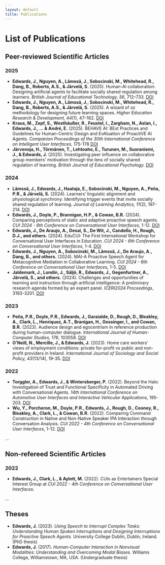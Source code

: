 ```yaml
---
layout: default
title: Publications
---
```


# List of Publications

## Peer-reviewed Scientific Articles

### 2025
- **Edwards, J., Nguyen, A., Lämssä, J., Sobocinski, M., Whitehead, R., Dang, B., Roberts, A.S., & Järvelä, S.** (2025). Human-AI collaboration: Designing artificial agents to facilitate socially shared regulation among learners. *British Journal of Educational Technology, 56*, 712–733. [DOI](https://doi.org/10.1111/bjet.13534)
- **Edwards, J., Nguyen, A., Lämssä, J., Sobocinski, M., Whitehead, R., Dang, B., Roberts, A.S., & Järvelä, S.** (2025). A wizard of oz methodology for designing future learning spaces. *Higher Education Research & Development, 44*(1), 47–162. [DOI](https://doi.org/10.1080/07294360.2024.2429433)
- **Kraus, M., Zepf, S., Westhäußer, R., Feustel, I., Zargham, N., Aslan, I., Edwards, J., ... & André, E.** (2025). BEHAVE AI: BEst Practices and Guidelines for Human-Centric Design and EvAluation of ProactiVE AI Agents. *Companion Proceedings of the 30th International Conference on Intelligent User Interfaces*, 175-178 [DOI](https://doi.org/10.1145/3708557.3716155)
- **Järvenoja, H., Törmänen, T., Lehtoaho, E., Turunen, M., Suoraniemi, J., & Edwards, J.** (2025). Investigating peer influence on collaborative group members' motivation through the lens of socially shared regulation of learning. *British Journal of Educational Psychology.* [DOI](https://doi.org/10.1111/bjep.12754)

### 2024
- **Lämssä, J., Edwards, J., Haataja, E., Sobocinski, M., Nguyen, A., Peña, P.R., & Järvelä, S.** (2024). Learners’ linguistic alignment and physiological synchrony: Identifying trigger events that invite socially shared regulation of learning. *Journal of Learning Analytics, 11*(2), 197-214. [DOI](https://doi.org/10.18608/jla.2024.8287)
- **Edwards, J., Doyle, P., Brannigan, H.P., & Cowan, B.R.** (2024). Comparing perceptions of static and adaptive proactive speech agents. *CUI 2024 - 6th Conference on Conversational User Interfaces*, 1-12. [DOI](https://doi.org/10.1145/3640794.3665548)
- **Edwards, J., De Araujo, A., Desai, S., De Wit, J., Candello, H., Rough, D.J., and others.** (2024). EduCUI: The First International Workshop for Conversational User Interfaces in Education. *CUI 2024 - 6th Conference on Conversational User Interfaces*, 1-4. [DOI](https://doi.org/10.1145/3640794.3669997)
- **Edwards, J., Nguyen, A., Sobocinski, M., Lämssä, J., De Araujo, A., Dang, B., and others.** (2024). MAI-A Proactive Speech Agent for Metacognitive Mediation in Collaborative Learning. *CUI 2024 - 6th Conference on Conversational User Interfaces*, 1-5. [DOI](https://doi.org/10.1145/3640794.3665585)
- **Jaldemark, J., Lundin, J., Säljö, R., Edwards, J., Gegenfurtner, A., Järvelä, S., and others.** (2024). Challenges and opportunities of learning and instruction through artificial intelligence: A preliminary research agenda formed by an expert panel. *ICERI2024 Proceedings*, 3193-3201. [DOI](https://doi.org/10.21125/iceri.2024.0827)

### 2023
- **Peña, P.R., Doyle, P.R., Edwards, J., Garaialde, D., Rough, D., Bleakley, A., Clark, L., Henriquez, A.T., Branigan, H., Gessinger, I., and Cowan, B.R.** (2023). Audience design and egocentrism in reference production during human-computer dialogue. *International Journal of Human-Computer Studies, 176*, 103058. [DOI](https://doi.org/10.1016/j.ijhcs.2023.103058)
- **O’Neill, N., Mercille, J., & Edwards, J.** (2023). Home care workers' views of employment conditions: private for-profit vs public and non-profit providers in Ireland. *International Journal of Sociology and Social Policy, 43*(13/14), 19-35. [DOI](https://doi.org/10.1108/IJSSP-10-2022-0276)

### 2022
- **Torggler, A., Edwards, J., & Wintersberger, P.** (2022). Beyond the Halo: Investigation of Trust and Functional Specificity in Automated Driving with Conversational Agents. *14th International Conference on Automotive User Interfaces and Interactive Vehicular Applications*, 195-203. [DOI](https://doi.org/10.1145/3543174.3546834)
- **Wu, Y., Porcheron, M., Doyle, P.R., Edwards, J., Rough, D., Cooney, R., Bleakley, A., Clark, L., & Cowan, B.R.** (2022). Comparing Command Construction in Native and Non-Native Speaker IPA Interaction through Conversation Analysis. *CUI 2022 - 4th Conference on Conversational User Interfaces*, 1–12. [DOI](https://doi.org/10.1145/3543829.3543839)

...

## Non-refereed Scientific Articles

### 2022
- **Edwards, J., Clark, L., & Aylett, M.** (2022). CUIs as Entertainers Special Interest Group at *CUI 2022 - 4th Conference on Conversational User Interfaces*.

...

## Theses
- **Edwards, J.** (2023). *Using Speech to Interrupt Complex Tasks: Understanding Human Spoken Interruptions and Designing Interruptions for Proactive Speech Agents.* University College Dublin, Dublin, Ireland. (PhD thesis)
- **Edwards, J.** (2017). *Human-Computer Interaction in Nonvisual Modalities: Understanding and Overcoming Modal Biases.* Williams College, Williamstown, MA, USA. (Undergraduate thesis)